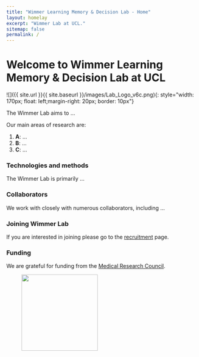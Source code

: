 ```yaml
---
title: "Wimmer Learning Memory & Decision Lab - Home"
layout: homelay
excerpt: "Wimmer Lab at UCL."
sitemap: false
permalink: /
---
```


# Welcome to Wimmer Learning Memory & Decision Lab at UCL


![]({{ site.url }}{{ site.baseurl }}/images/Lab_Logo_v6c.png){: style="width: 170px; float: left;margin-right: 20px; border: 10px"}


The Wimmer Lab aims to ... 


Our main areas of research are:

1. **A**: ...
2. **B**: ...
3. **C**: ...

### Technologies and methods
The Wimmer Lab is primarily ...

### Collaborators
We work with closely with numerous collaborators, including ...

### Joining Wimmer Lab
If you are interested in joining please go to the [recruitment](recruitment) page.

### Funding
We are grateful for funding from the [Medical Research Council](https://www.ukri.org/councils/mrc/).

<figure class="third">
<img src="{{ site.url }}{{ site.baseurl }}/images/logopic/Logo_MRC.png" style="width: 200px">






